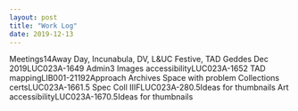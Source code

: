 ```yaml
---
layout: post
title: "Work Log"
date: 2019-12-13
---
```

<tr><td>Meetings</td><td></td><td>14</td><td>Away Day, Incunabula, DV, L&UC Festive, TAD</td></tr>
<tr><td>Geddes Dec 2019</td><td>LUC023A-164</td><td>9</td><td></td></tr>
<tr><td>Admin</td><td></td><td>3</td><td></td></tr>
<tr><td>Images accessibility</td><td>LUC023A-165</td><td>2</td><td></td></tr>
<tr><td>TAD mapping</td><td>LIB001-2119</td><td>2</td><td>Approach Archives Space with problem</td></tr>
<tr><td>Collections certs</td><td>LUC023A-166</td><td>1.5</td><td></td></tr>
<tr><td>Spec Coll IIIF</td><td>LUC023A-28</td><td>0.5</td><td>Ideas for thumbnails</td></tr>
<tr><td>Art accessibility</td><td>LUC023A-167</td><td>0.5</td><td>Ideas for thumbnails</td></tr>
